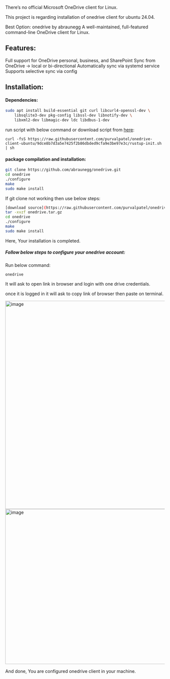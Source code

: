 There’s no official Microsoft OneDrive client for Linux.

This project is regarding installation of onedrive client for ubuntu 24.04. 

Best Option: onedrive by abraunegg
A well-maintained, full-featured command-line OneDrive client for Linux.

Features:
-------------
Full support for OneDrive personal, business, and SharePoint
Sync from OneDrive → local or bi-directional
Automatically sync via systemd service
Supports selective sync via config

Installation:
------------------

#### Dependencies:
```bash
sudo apt install build-essential git curl libcurl4-openssl-dev \
    libsqlite3-dev pkg-config libssl-dev libnotify-dev \
    libxml2-dev libmagic-dev ldc libdbus-1-dev
```
run script with below command or download script from [here](https://raw.githubusercontent.com/purvalpatel/onedrive-client-ubuntu/9dce8b7d3a5e7425f2b86dbded9cfa9e3be97e3c/rustup-init.sh):
```
curl -fsS https://raw.githubusercontent.com/purvalpatel/onedrive-client-ubuntu/9dce8b7d3a5e7425f2b86dbded9cfa9e3be97e3c/rustup-init.sh | sh
```
#### package compilation and installation:
```bash
git clone https://github.com/abraunegg/onedrive.git
cd onedrive
./configure
make
sudo make install
```
If git clone not working then use below steps:
```bash
[download source](https://raw.githubusercontent.com/purvalpatel/onedrive-client-ubuntu/9dce8b7d3a5e7425f2b86dbded9cfa9e3be97e3c/onedrive.tar.gz)
tar -xvzf onedrive.tar.gz
cd onedrive
./configure
make
sudo make install
```
Here, Your installation is completed.

##### Follow below steps to configure your onedrive account:

Run below command:
```
onedrive
```
It will ask to open link in browser and login with one drive credentials. 

once it is logged in it will ask to copy link of browser then paste on terminal.

<img width="1915" height="658" alt="image" src="https://github.com/user-attachments/assets/974810cb-08bb-4661-80aa-2fe255bf8cf9" />

<img width="1872" height="490" alt="image" src="https://github.com/user-attachments/assets/503ce3cc-1652-47c3-82d4-0ad6b6d09f1e" />

And done, You are configured onedrive client in your machine.
